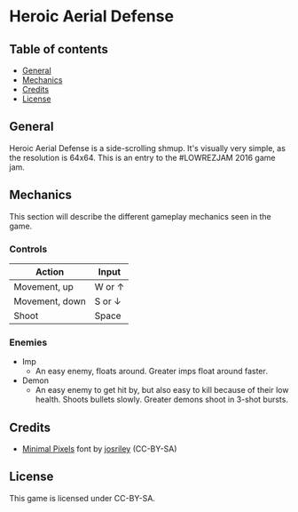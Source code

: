 Heroic Aerial Defense
=====================

## Table of contents
* [General](#general)
* [Mechanics](#mechanics)
* [Credits](#credits)
* [License](#license)

## General
Heroic Aerial Defense is a side-scrolling shmup. It's visually very simple, as the resolution is 64x64. This is an entry to the #LOWREZJAM 2016 game jam.

## Mechanics
This section will describe the different gameplay mechanics seen in the game.

### Controls
| Action         | Input  |
|----------------|--------|
| Movement, up   | W or ↑ |
| Movement, down | S or ↓ |
| Shoot          | Space  |

### Enemies
- Imp
    - An easy enemy, floats around. Greater imps float around faster.
- Demon
    - An easy enemy to get hit by, but also easy to kill because of their low health. Shoots bullets slowly. Greater demons shoot in 3-shot bursts.

## Credits
* [Minimal Pixels](http://fontstruct.com/fontstructions/show/1264958/) font by [josriley](http://fontstruct.com/fontstructors/708995/) (CC-BY-SA)

## License
This game is licensed under CC-BY-SA.

